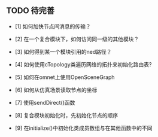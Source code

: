## TODO 待完善

- [1] 如何加快节点间消息的传输？


- [2] 在一个复合模块下，如何访问同一级的其他模块？


- [3] 如何得到某一个模块引用的ned路径？   


- [4] 如何使用cTopology类遍历网络的拓扑来初始化路由表?


- [5] 如何在omnet上使用OpenSceneGraph


- [6] 如何从仿真场景读取节点的坐标


- [7] 使用sendDirect()函数


- [8] 复合模块初始化时，先初始化节点的顺序


- [9] 在initialize()中初始化类成员数组与在其他函数中的不同
